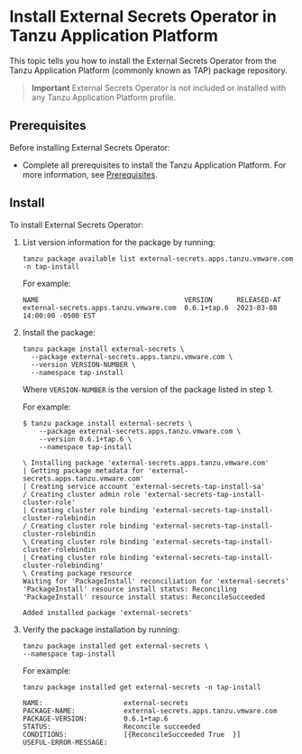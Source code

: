 # Install External Secrets Operator in Tanzu Application Platform

This topic tells you how to install the External Secrets Operator
from the Tanzu Application Platform (commonly known as TAP) package repository.

> **Important** External Secrets Operator is not included or installed with any
> Tanzu Application Platform profile.

## <a id='eso-prereqs'></a> Prerequisites

Before installing External Secrets Operator:

- Complete all prerequisites to install the Tanzu Application Platform.
For more information, see [Prerequisites](../prerequisites.md).

## <a id='eso-install'></a> Install

To install External Secrets Operator:

1. List version information for the package by running:

   ```console
   tanzu package available list external-secrets.apps.tanzu.vmware.com -n tap-install
   ```

   For example:

   ```console
   NAME                                    VERSION      RELEASED-AT
   external-secrets.apps.tanzu.vmware.com  0.6.1+tap.6  2023-03-08 14:00:00 -0500 EST
   ```

2. Install the package:

   ```console
   tanzu package install external-secrets \
     --package external-secrets.apps.tanzu.vmware.com \
     --version VERSION-NUMBER \
     --namespace tap-install
   ```

   Where `VERSION-NUMBER` is the version of the package listed in step 1.

   For example:

   ```console
   $ tanzu package install external-secrets \
       --package external-secrets.apps.tanzu.vmware.com \
       --version 0.6.1+tap.6 \
       --namespace tap-install

   \ Installing package 'external-secrets.apps.tanzu.vmware.com'
   | Getting package metadata for 'external-secrets.apps.tanzu.vmware.com'
   | Creating service account 'external-secrets-tap-install-sa'
   / Creating cluster admin role 'external-secrets-tap-install-cluster-role'
   | Creating cluster role binding 'external-secrets-tap-install-cluster-rolebindin
   / Creating cluster role binding 'external-secrets-tap-install-cluster-rolebindin
   \ Creating cluster role binding 'external-secrets-tap-install-cluster-rolebindin
   | Creating cluster role binding 'external-secrets-tap-install-cluster-rolebinding'
   \ Creating package resource
   Waiting for 'PackageInstall' reconciliation for 'external-secrets'
   'PackageInstall' resource install status: Reconciling
   'PackageInstall' resource install status: ReconcileSucceeded

   Added installed package 'external-secrets'
   ```

3. Verify the package installation by running:

   ```console
   tanzu package installed get external-secrets \
   --namespace tap-install
   ```

   For example:

   ```console
   tanzu package installed get external-secrets -n tap-install

   NAME:                    external-secrets
   PACKAGE-NAME:            external-secrets.apps.tanzu.vmware.com
   PACKAGE-VERSION:         0.6.1+tap.6
   STATUS:                  Reconcile succeeded
   CONDITIONS:              [{ReconcileSucceeded True  }]
   USEFUL-ERROR-MESSAGE:
   ```
